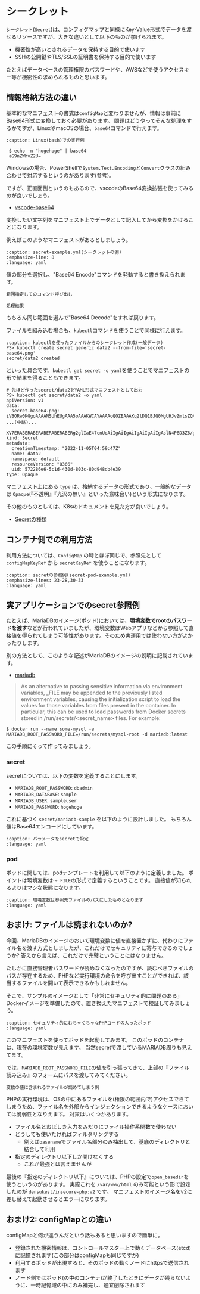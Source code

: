 # シークレット

`シークレット`(`Secret`)は、コンフィグマップと同様にKey-Value形式でデータを渡せるリソースですが、大きな違いとして以下のものが挙げられます。

- 機密性が高いとされるデータを保持する目的で使います
- SSHの公開鍵やTLS/SSLの証明書を保持する目的で使います

たとえばデータベースの管理権限のパスワードや、AWSなどで使うアクセスキー等が機密性の求められるものと思います。

## 情報格納方法の違い

基本的なマニフェストの書式は`configMap`と変わりませんが、情報は事前にBase64形式に変換しておく必要があります。
問題はどうやってそんな処理をするかですが、LinuxやmacOSの場合、`base64`コマンドで行えます。

```{code-block} bash
:caption: Linux(bash)での実行例

 $ echo -n "hogehoge" | base64
 aG9nZWhvZ2U=
```

Windowsの場合、PowerShellで`System.Text.Encoding`と`Convert`クラスの組み合わせで対応するというのがあります([参考](https://win.just4fun.biz/?PowerShell/PowerShell%E3%81%A7Base64%E3%81%AE%E3%82%A8%E3%83%B3%E3%82%B3%E3%83%BC%E3%83%89%E3%81%A8%E3%83%87%E3%82%B3%E3%83%BC%E3%83%89))。

ですが、正直面倒というのもあるので、vscodeのBase64変換拡張を使ってみるのが良いでしょう。

- [vscode-base64](https://marketplace.visualstudio.com/items?itemName=adamhartford.vscode-base64)

変換したい文字列をマニフェスト上でデータとして記入してから変換をかけることになります。

例えばこのようなマニフェストがあるとしましょう。

```{literalinclude} codes/secret-example.yml
:caption: secret-example.yml(シークレットの例)
:emphasize-line: 8
:language: yaml
```

値の部分を選択し、"Base64 Encode"コマンドを発動すると書き換えられます。

```{figure} images/secret-base64.png
範囲指定してのコマンド呼び出し
```

```{figure} images/secret-base64-after.png
処理結果
```

もちろん同じ範囲を選んで"Base64 Decode"をすれば戻ります。

ファイルを組み込む場合も、`kubectl`コマンドを使うことで同様に行えます。

```{code-block} pwsh
:caption: kubectlを使ったファイルからのシークレット作成(一般データ)
PS> kubectl create secret generic data2 --from-file='secret-base64.png'
secret/data2 created
```

といった具合です。`kubectl get secret -o yaml`を使うことでマニフェストの形で結果を得ることもできます。

```{code-block} pwsh
# 先ほど作ったsecret/data2をYAML形式マニフェストとして出力
PS> kubectl get secret/data2 -o yaml
apiVersion: v1
data:
  secret-base64.png: iVBORw0KGgoAAAANSUhEUgAAA5oAAAKWCAYAAAAoQOZEAAAKq2lDQ1BJQ0MgUHJvZmlsZQAASImVlwdUU+kSgP9700NCSwgdQm/
...(中略)...
  XV7ERABERABERABERABERABERg2glIaE47cnUoAiIgAiIgAiIgAiIgAiIgAslN4P8D3Z6/gumLN6kAAAAASUVORK5CYII=
kind: Secret
metadata:
  creationTimestamp: "2022-11-05T04:59:47Z"
  name: data2
  namespace: default
  resourceVersion: "8366"
  uid: 572286e6-5c1d-430d-803c-80d948db4e39
type: Opaque
```

マニフェスト上にある `type` は、格納するデータの形式であり、一般的なデータは `Opaque`(『不透明』『光沢の無い』といった意味合い)という形式になります。

その他のものとしては、K8sのドキュメントを見た方が良いでしょう。

- [Secretの種類](https://kubernetes.io/ja/docs/concepts/configuration/secret/#secret-types)


## コンテナ側での利用方法

利用方法については、`ConfigMap` の時とほぼ同じで、参照先として `configMapKeyRef` から `secretKeyRef` を使うことになります。

```{literalinclude} codes/secret-pod-example.yml
:caption: secretの参照例(secret-pod-example.yml)
:emphasize-lines: 23-28,30-33
:language: yaml
```

## 実アプリケーションでのsecret参照例

たとえば、MariaDBのイメージ(ポッド)においては、**環境変数でrootのパスワードを渡す**などが行われていましたが、環境変数はWebアプリなどから参照して直接値を得られてしまう可能性があります。そのため実運用では使わない方がよかったりします。

別の方法として、このような記述がMariaDBのイメージの説明に記載されています。

- [mariadb](https://hub.docker.com/_/mariadb)

> As an alternative to passing sensitive information via environment variables, _FILE may be appended to the previously listed environment variables, causing the initialization script to load the values for those variables from files present in the container. In particular, this can be used to load passwords from Docker secrets stored in /run/secrets/<secret_name> files. For example:

```
$ docker run --name some-mysql -e MARIADB_ROOT_PASSWORD_FILE=/run/secrets/mysql-root -d mariadb:latest
```

この手順にそって作ってみましょう。

### secret

secretについては、以下の変数を定義することにします。

- `MARIADB_ROOT_PASSWORD`: `dbadmin`
- `MARIADB_DATABASE`: `sample`
- `MARIADB_USER`: `sampleuser`
- `MARIADB_PASSWORD`: `hogehoge`

これに基づく `secret/mariadb-sample` を以下のように設計しました。
もちろん値はBase64エンコードにしています。

```{literalinclude} codes/mariadb-sample.yml
:caption: パラメータをsecretで設定
:language: yaml
```

### pod

ポッドに関しては、podテンプレートを利用して以下のように定義しました。
ポイントは環境変数は`〜_FILE`の形式で定義するということです。
直接値が知られるよりはマシな状態になります。

```{literalinclude} codes/mariadb-sample-pod.yml
:caption: 環境変数は参照先ファイルのパスにしたものとなります
:language: yaml
```

## おまけ: ファイルは読まれないのか?

今回、MariaDBのイメージのおいて環境変数に値を直接置かずに、代わりにファイル名を渡す方式としましたが、これだけでセキュリティに寄与できるのでしょうか?
答えから言えば、これだけで完璧ということにはなりません。

たしかに直接管理者パスワードが読めなくなったのですが、読むべきファイルのパスが存在するため、PHPなど実行環境の命令を呼び出すことができれば、該当するファイルを開いて表示できるかもしれません。

そこで、サンプルのイメージとして「非常にセキュリティ的に問題のある」Dockerイメージを準備したので、置き換えたマニフェストで検証してみましょう。

```{literalinclude} codes/insecure-pod.yml
:caption: セキュリティ的にむちゃくちゃなPHPコードの入ったポッド
:language: yaml
```

このマニフェストを使ってポッドを起動してみます。
このポッドのコンテナは、現在の環境変数が見えます。
当然secretで渡しているMARIADB周りも見えてます。

では、`MARIADB_ROOT_PASSWORD_FILE`の値を引っ張ってきて、上部の『ファイル読み込み』のフォームにパスを渡してみてください。

```{figure} images/insecure-v1.png
変数の値に含まれるファイルが読めてしまう例
```

PHPの実行環境は、OSの中にあるファイルを(権限の範囲内で)アクセスできてしまうため、ファイル名を外部からインジェクションできるようなケースにおいては脆弱性となりえます。
対策はいくつかあります。

- ファイル名とおぼしき入力をみだりにファイル操作系関数で使わない
- どうしても使いたければフィルタリングする
  - 例えば`basename`でファイル名部分のみ抽出して、基底のディレクトリと結合して利用
- 指定のディレクトリ以下しか開けなくする
  - これが最強とは言えませんが

最後の『指定のディレクトリ以下』については、PHPの設定で`open_basedir`を使うというのがあります。
実際これを `/var/www/html` のみ可能という形で設定したのが `densukest/insecure-php:v2` です。
マニフェストのイメージ名をv2に差し替えて起動させるとエラーになります。

## おまけ2: configMapとの違い

configMapと何が違うんだという話もあると思いますので簡単に。

- 登録された機密情報は、コントロールマスター上で動くデータベース(etcd)に記憶されます(この部分はconfigMapも同じですが)
- 利用するポッドが出現すると、そのポッドの動くノードにhttpsで送信されます
- ノード側ではポッド(の中のコンテナ)が終了したときにデータが残らないように、一時記憶域の中にのみ補完し、適宜削除されます
